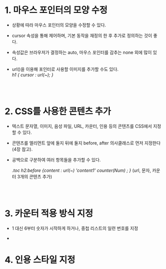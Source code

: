 # 1. 마우스 포인터의 모양 수정
* 상황에 따라 마우스 포인터의 모양을 수정할 수 있다. <br>

* cursor 속성을 통해 제어하며, 기본 동작을 재정의 한 후 추가로 정의하는 것이 좋다. <br>

* 속성값은 브라우저가 결정하는 auto, 마우스 포인터를 감추는 none 외에 많이 있다. <br>

* url()을 이용해 포인터로 사용할 이미지를 추가할 수도 있다. <br>
*h1 { cursor : url(~); }*

<br><br>

# 2. CSS를 사용한 콘텐츠 추가
* 텍스트 문자열, 이미지, 음성 파일, URL, 카운터, 인용 등의 콘텐츠를 CSS에서 지정할 수 있다. <br>

* 콘텐츠를 엘리먼트 앞에 둘지 뒤에 둘지 before, after 의사클래스로 먼저 지정한다(4장 참고). <br>

* 공백으로 구분하여 여러 항목들을 추가할 수 있다. <br>

    *.toc h2:before {content : url(~) 'content1' counter(Num) ; }* (url, 문자, 카운터 3개의 콘텐츠 추가)

<br><br>


# 3. 카운터 적용 방식 지정
* 1 대신 6부터 숫자가 시작하게 하거나, 중첩 리스트의 일련 번호를 지정 <br>

* 

# 4. 인용 스타일 지정